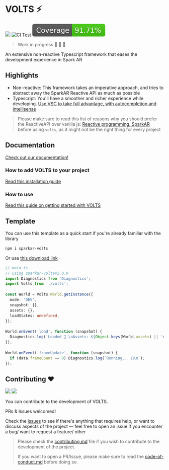 # VOLTS ⚡️

[![](https://img.shields.io/npm/v/sparkar-volts?color=informational&label=npm%20sparkar-volts)](https://www.npmjs.com/package/sparkar-volts) [![CI Test](https://github.com/tomaspietravallo/sparkar-volts/actions/workflows/test.yml/badge.svg?branch=main)](https://github.com/tomaspietravallo/sparkar-volts/actions/workflows/test.yml) ![](coverage/badge.svg)

> Work in progress 🚧 🚧 🚧

An extensive non-reactive Typescript framework that eases the development experience in Spark AR

## Highlights

- Non-reactive: This framework takes an imperative approach, and tries to abstract away the SparkAR Reactive API as much as possible
- Typescript: You'll have a smoother and richer experience while developing. [Use VSC to take full advantage, with autocompletion and intellisense](https://sparkar.facebook.com/ar-studio/learn/scripting/scripting-basics/#scripting-fundamentals)

> Please make sure to read this list of reasons why you should prefer the ReactiveAPI over vanilla js: [Reactive programming, SparkAR](https://sparkar.facebook.com/ar-studio/learn/scripting/reactive/) before using `volts`, as it might not be the right thing for every project

## Documentation

[Check out our documentation!](https://tomaspietravallo.gitbook.io/sparkar-volts/)

### How to add VOLTS to your project

[Read this installation guide](https://tomaspietravallo.gitbook.io/sparkar-volts/install)

### How to use

[Read this guide on getting started with VOLTS](https://tomaspietravallo.gitbook.io/sparkar-volts/how-to-use-volts)

## Template

You can use this template as a quick start if you're already familiar with the library

```bash
npm i sparkar-volts
```

Or use [this download link](https://github.com/tomaspietravallo/sparkar-volts/releases/latest/download/volts.ts)

```typescript
// main.ts
// using sparkar-volts@2.0.0
import Diagnostics from 'Diagnostics';
import Volts from './volts';

const World = Volts.World.getInstance({
  mode: 'DEV',
  snapshot: {},
  assets: {},
  loadStates: undefined,
});

World.onEvent('load', function (snapshot) {
  Diagnostics.log(`Loaded 🧪.\nAssets: ${Object.keys(World.assets) || 'no assets were loaded'}`);
});

World.onEvent('frameUpdate', function (snapshot) {
  if (data.frameCount == 0) Diagnostics.log(`Running... 🚀\n`);
});
```

## Contributing ❤️

![](https://img.shields.io/github/issues-raw/tomaspietravallo/sparkar-volts?color=green) ![](https://img.shields.io/github/issues-pr-raw/tomaspietravallo/sparkar-volts?color=green)

You can contribute to the development of VOLTS.

PRs & Issues welcomed!

Check the [issues](https://github.com/tomaspietravallo/sparkar-volts/issues) to see if there's anything that requires help, or want to discuss aspects of the project — feel free to open an issue if you encounter a bug/ want to request a feature/ other

> Please check the [contributing.md](contributing.md) file if you wish to contribute to the development of the project.
>
> If you want to open a PR/Issue, please make sure to read the [code-of-conduct.md](code-of-conduct.md) before doing so.
